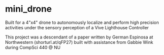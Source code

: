 # mini_drone

Built for a 4"x4" drone to autonomously localize and perform high precision activities under the sensory perception of a Vive Lighthouse Controller

This project was a descendant of a paper written by German Espinosa at Northwestern (shorturl.at/qFP27)
built with assistance from Gabbie Wink during CompSci 440 @ NU
